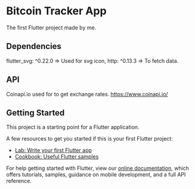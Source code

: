 # Bitcoin Tracker App

The first Flutter project made by me.

## Dependencies

  flutter_svg: ^0.22.0 => Used for svg icon,
  http: ^0.13.3 => To fetch data.

## API
Coinapi.io used for to get exchange rates.
https://www.coinapi.io/


## Getting Started

This project is a starting point for a Flutter application.

A few resources to get you started if this is your first Flutter project:

- [Lab: Write your first Flutter app](https://flutter.dev/docs/get-started/codelab)
- [Cookbook: Useful Flutter samples](https://flutter.dev/docs/cookbook)

For help getting started with Flutter, view our
[online documentation](https://flutter.dev/docs), which offers tutorials,
samples, guidance on mobile development, and a full API reference.
